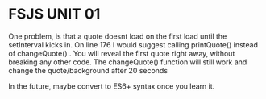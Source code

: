 # FSJS UNIT 01
One problem, is that a quote doesnt load on the first load until the setInterval kicks in. On line 176 I would suggest calling printQuote() instead of changeQuote() . You will reveal the first quote right away, without breaking any other code. The changeQuote() function will still work and change the quote/background after 20 seconds

In the future, maybe convert to ES6+ syntax once you learn it. 
